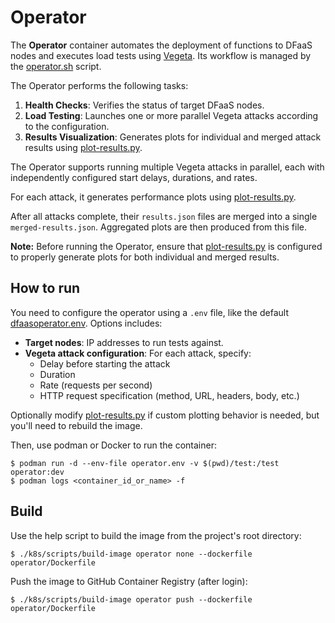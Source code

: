 # Operator

The **Operator** container automates the deployment of functions to DFaaS nodes
and executes load tests using [Vegeta](https://github.com/tsenart/vegeta). Its
workflow is managed by the [operator.sh](./docker/operator.sh) script.

The Operator performs the following tasks:

1. **Health Checks**: Verifies the status of target DFaaS nodes.
2. **Load Testing**: Launches one or more parallel Vegeta attacks according to
   the configuration.
3. **Results Visualization**: Generates plots for individual and merged attack
   results using [plot-results.py](docker/plot-results.py).

The Operator supports running multiple Vegeta attacks in parallel, each with
independently configured start delays, durations, and rates.

For each attack, it generates performance plots using
[plot-results.py](docker/plot-results.py).

After all attacks complete, their `results.json` files are merged into a single
`merged-results.json`. Aggregated plots are then produced from this file.

**Note:**  Before running the Operator, ensure that
[plot-results.py](docker/plot-results.py) is configured to properly generate
plots for both individual and merged results.

## How to run

You need to configure the operator using a `.env` file, like the default
[dfaasoperator.env](dfaasoperator.env). Options includes:

- **Target nodes**: IP addresses to run tests against.
- **Vegeta attack configuration**: For each attack, specify:
  - Delay before starting the attack
  - Duration
  - Rate (requests per second)
  - HTTP request specification (method, URL, headers, body, etc.)

Optionally modify [plot-results.py](docker/plot-results.py) if custom plotting
behavior is needed, but you'll need to rebuild the image.

Then, use podman or Docker to run the container:

```console
$ podman run -d --env-file operator.env -v $(pwd)/test:/test operator:dev
$ podman logs <container_id_or_name> -f
```

## Build

Use the help script to build the image from the project's root directory:

```console
$ ./k8s/scripts/build-image operator none --dockerfile operator/Dockerfile
```

Push the image to GitHub Container Registry (after login):

```console
$ ./k8s/scripts/build-image operator push --dockerfile operator/Dockerfile
```
